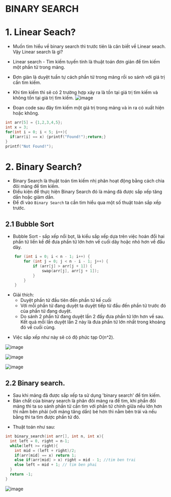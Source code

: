 # BINARY SEARCH
# 1. Linear Seach?
- Muốn tìm hiểu về binary search thì trước tiên là cân biết về Linear seach. Vậy Linear search là gì?
- Linear search - Tìm kiếm tuyến tính là thuật toán đơn giản để tìm kiếm một phần tử trong mảng.
- Đơn giản là duyệt tuần tự cách phần tử trong mảng rồi so sánh với giá trị cần tìm kiếm.
- Khi tìm kiếm thì sẽ có 2 trường hợp xảy ra là tồn tại giá trị tìm kiếm và không tồn tại giá trị tìm kiếm.
  ![image](https://github.com/user-attachments/assets/c3decd30-4c5e-4314-84c7-93d66b056d28)

- Đoạn code sau đây tìm kiếm một giá trị trong mảng và in ra có xuất hiện hoặc không.
```cpp
int arr[5] = {1,2,3,4,5};
int x = 3;
for(int i = 0; i < 5; i++){
  if(arr[i] == x) {printf("Found!");return;}
}
printf("Not Found!");
```
# 2. Binary Search?
- Binary Search là thuật toán tìm kiếm nhị phân hoạt động bằng cách chia đôi mảng để tìm kiếm.
- Điều kiện để thực hiện Binary Search đó là mảng đã được sắp xếp tăng dần hoặc giảm dần.
- Để đi vào `Binary Search` ta cần tìm hiểu qua một số thuật toán sắp xếp trước.
## 2.1 Bubble Sort
- Bubble Sort - sắp xếp nổi bọt, là kiểu sắp xếp dựa trên việc hoán đổi hai phần tử liền kề để đưa phần tử lớn hơn về cuối dãy hoặc nhỏ hơn về đầu dãy.
```cpp
    for (int i = 0; i < n - 1; i++) {
        for (int j = 0; j < n - i - 1; j++) {
            if (arr[j] > arr[j + 1]) {
                swap(arr[j], arr[j + 1]);
            }
        }
    }
```
* Giải thích:
  - Duyệt phần tử đầu tiên đến phần tử kế cuối
  - Với mỗi phần tử đang duyệt ta duyệt tiếp từ đầu đến phần tử trước đó của phần tử đang duyệt.
  - Do sánh 2 phần tử đang duyệt lần 2 đấy đưa phần tử lớn hơn về sau. Kết quả mỗi lần duyệt lần 2 này là đưa phần tử lớn nhất trong khoảng đó về cuối cùng.
- Việc sắp xếp như này sẽ có độ phức tạp O(n^2).

![image](https://github.com/user-attachments/assets/9f2fdf7f-8e7b-4994-b997-a4be3cbcd583)

![image](https://github.com/user-attachments/assets/e0a88e0b-62eb-42ca-a1f9-b785d1b9aed4)

![image](https://github.com/user-attachments/assets/2caa82b8-2562-45bf-a8ba-fac80a9096cf)
## 2.2 Binary search.
- Sau khi mảng đã được sắp xếp ta sử dụng 'binary search' để tìm kiếm.
- Bản chất của binary search là phân đôi mảng ra để tìm, khi phần đôi mảng thì ta so sánh phần tử cần tìm với phần tử chính giữa nếu lớn hơn thì nằm bên phải (với mảng tăng dần) bé hơn thì nằm bên trái và nếu bằng thì ta tìm được phần tử đó.
* Thuật toán như sau:
```cpp
int binary_search(int arr[], int n, int x){
  int left = 0, right = n-1;
  while(left >= right){
    int mid = (left + right)/2;
    if(arr[mid] == x) return 1;
    else if(arr[mid] > x) right = mid - 1; //tim ben trai
    else left = mid + 1; // tim ben phai
  }
  return -1;
}
```
![image](https://github.com/user-attachments/assets/42789fb7-7da0-4024-8a84-6bef255e1b73)



